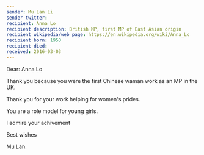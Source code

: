 ```yaml
--- 
sender: Mu Lan Li
sender-twitter:
recipient: Anna Lo
recipient description: British MP, first MP of East Asian origin
recipient wikipedia/web page: https://en.wikipedia.org/wiki/Anna_Lo
recipient born: 1950
recipient died:
received: 2016-03-03
---
```


Dear: Anna Lo

Thank you because you were the first Chinese waman work as an MP in the UK. 

Thank you for your work helping for women's prides.

You are a role model for young girls.

I admire your achivement

Best wishes

Mu Lan.